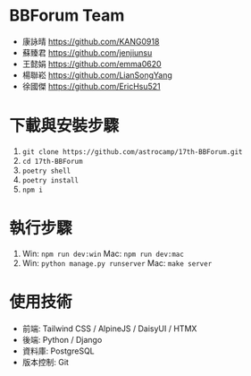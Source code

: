 # BBForum Team
- 康詠晴 https://github.com/KANG0918
- 蘇臻君 https://github.com/jenjiunsu
- 王懿娟 https://github.com/emma0620
- 楊聯崧 https://github.com/LianSongYang
- 徐國傑 https://github.com/EricHsu521

# 下載與安裝步驟
1. `git clone https://github.com/astrocamp/17th-BBForum.git`
2. `cd 17th-BBForum`
3. `poetry shell`
4. `poetry install`
5. `npm i`

# 執行步驟
1. Win: `npm run dev:win`
   Mac: `npm run dev:mac`
2. Win: `python manage.py runserver`
   Mac: `make server`

# 使用技術
- 前端: Tailwind CSS / AlpineJS / DaisyUI / HTMX
- 後端: Python / Django
- 資料庫: PostgreSQL
- 版本控制: Git